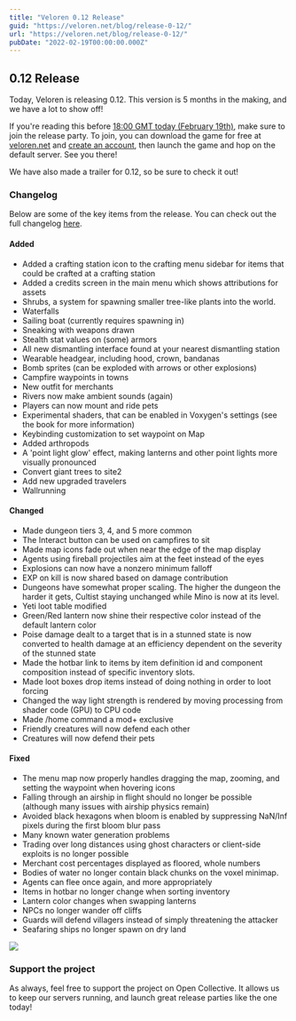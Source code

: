```yaml
---
title: "Veloren 0.12 Release"
guid: "https://veloren.net/blog/release-0-12/"
url: "https://veloren.net/blog/release-0-12/"
pubDate: "2022-02-19T00:00:00.000Z"
---
```


## 0.12 Release

Today, Veloren is releasing 0.12. This version is 5 months in the making, and we have a lot to show off!

If you're reading this before [18:00 GMT today (February 19th)](https://everytimezone.com/s/0b439554), make sure to join the release party. To join, you can download the game for free at [veloren.net](https://veloren.net/download) and [create an account](https://veloren.net/account), then launch the game and hop on the default server. See you there!

We have also made a trailer for 0.12, so be sure to check it out!

### Changelog

Below are some of the key items from the release. You can check out the full changelog [here](https://gitlab.com/veloren/veloren/-/blob/master/CHANGELOG.md#0120-2022-02-19).

#### Added

- Added a crafting station icon to the crafting menu sidebar for items that could be crafted at a crafting station
- Added a credits screen in the main menu which shows attributions for assets
- Shrubs, a system for spawning smaller tree-like plants into the world.
- Waterfalls
- Sailing boat (currently requires spawning in)
- Sneaking with weapons drawn
- Stealth stat values on (some) armors
- All new dismantling interface found at your nearest dismantling station
- Wearable headgear, including hood, crown, bandanas
- Bomb sprites (can be exploded with arrows or other explosions)
- Campfire waypoints in towns
- New outfit for merchants
- Rivers now make ambient sounds (again)
- Players can now mount and ride pets
- Experimental shaders, that can be enabled in Voxygen's settings (see the book for more information)
- Keybinding customization to set waypoint on Map
- Added arthropods
- A 'point light glow' effect, making lanterns and other point lights more visually pronounced
- Convert giant trees to site2
- Add new upgraded travelers
- Wallrunning

#### Changed

- Made dungeon tiers 3, 4, and 5 more common
- The Interact button can be used on campfires to sit
- Made map icons fade out when near the edge of the map display
- Agents using fireball projectiles aim at the feet instead of the eyes
- Explosions can now have a nonzero minimum falloff
- EXP on kill is now shared based on damage contribution
- Dungeons have somewhat proper scaling. The higher the dungeon the harder it gets, Cultist staying unchanged while Mino is now at its level.
- Yeti loot table modified
- Green/Red lantern now shine their respective color instead of the default lantern color
- Poise damage dealt to a target that is in a stunned state is now converted to health damage at an efficiency dependent on the severity of the stunned state
- Made the hotbar link to items by item definition id and component composition instead of specific inventory slots.
- Made loot boxes drop items instead of doing nothing in order to loot forcing
- Changed the way light strength is rendered by moving processing from shader code (GPU) to CPU code
- Made /home command a mod+ exclusive
- Friendly creatures will now defend each other
- Creatures will now defend their pets

#### Fixed

- The menu map now properly handles dragging the map, zooming, and setting the waypoint when hovering icons
- Falling through an airship in flight should no longer be possible (although many issues with airship physics remain)
- Avoided black hexagons when bloom is enabled by suppressing NaN/Inf pixels during the first bloom blur pass
- Many known water generation problems
- Trading over long distances using ghost characters or client-side exploits is no longer possible
- Merchant cost percentages displayed as floored, whole numbers
- Bodies of water no longer contain black chunks on the voxel minimap.
- Agents can flee once again, and more appropriately
- Items in hotbar no longer change when sorting inventory
- Lantern color changes when swapping lanterns
- NPCs no longer wander off cliffs
- Guards will defend villagers instead of simply threatening the attacker
- Seafaring ships no longer spawn on dry land

![](https://s3.eu-central-2.wasabisys.com/veloren-blog/cdn/634860358623821835/925629196074647562/Screenshot_from_2021-12-29_02-18-21.png)

### Support the project

As always, feel free to support the project on Open Collective. It allows us to keep our servers running, and launch great release parties like the one today!
